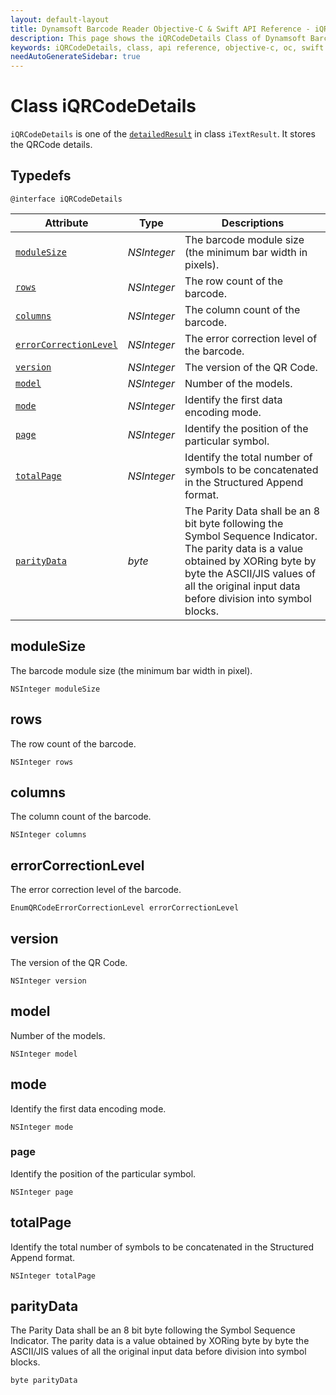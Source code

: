 ```yaml
---
layout: default-layout
title: Dynamsoft Barcode Reader Objective-C & Swift API Reference - iQRCodeDetails Class
description: This page shows the iQRCodeDetails Class of Dynamsoft Barcode Reader for iOS SDK.
keywords: iQRCodeDetails, class, api reference, objective-c, oc, swift
needAutoGenerateSidebar: true
---
```



# Class iQRCodeDetails

`iQRCodeDetails` is one of the [`detailedResult`](class-iTextResult.md#detailedresult) in class `iTextResult`. It stores the QRCode details.

## Typedefs

```objc
@interface iQRCodeDetails
```  

| Attribute | Type | Descriptions |
|---------- | ---- |-----|
| [`moduleSize`](#modulesize) | *NSInteger* | The barcode module size (the minimum bar width in pixels). |
| [`rows`](#rows) | *NSInteger* | The row count of the barcode.   |
| [`columns`](#columns) | *NSInteger* | The column count of the barcode. |
| [`errorCorrectionLevel`](#errorcorrectionlevel) | *NSInteger* | The error correction level of the barcode.   |
| [`version`](#version) | *NSInteger* | The version of the QR Code. |
| [`model`](#model) | *NSInteger* | Number of the models. |
| [`mode`](#mode) | *NSInteger* | Identify the first data encoding mode. |
| [`page`](#page) | *NSInteger* | Identify the position of the particular symbol. |
| [`totalPage`](#totalpage) | *NSInteger* | Identify the total number of symbols to be concatenated in the Structured Append format. |
| [`parityData`](#paritydata) | *byte* | The Parity Data shall be an 8 bit byte following the Symbol Sequence Indicator. The parity data is a value obtained by XORing byte by byte the ASCII/JIS values of all the original input data before division into symbol blocks. |

## moduleSize

The barcode module size (the minimum bar width in pixel).  

```objc
NSInteger moduleSize
```

## rows

The row count of the barcode.  

```objc
NSInteger rows
```

## columns

The column count of the barcode.

```objc
NSInteger columns
```

## errorCorrectionLevel

The error correction level of the barcode.

```objc
EnumQRCodeErrorCorrectionLevel errorCorrectionLevel
```

## version

The version of the QR Code.

```objc
NSInteger version
```

## model

Number of the models.

```objc
NSInteger model
```

## mode

Identify the first data encoding mode.

```objc
NSInteger mode
```

### page

Identify the position of the particular symbol.

```objc
NSInteger page
```

## totalPage

Identify the total number of symbols to be concatenated in the Structured Append format.

```objc
NSInteger totalPage
```

## parityData

The Parity Data shall be an 8 bit byte following the Symbol Sequence Indicator. The parity data is a value obtained by XORing byte by byte the ASCII/JIS values of all the original input data before division into symbol blocks.

```objc
byte parityData
```
